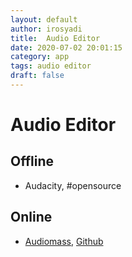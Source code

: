 ```yaml
---
layout: default
author: irosyadi
title:  Audio Editor
date: 2020-07-02 20:01:15
category: app
tags: audio editor
draft: false
---
```


# Audio Editor

## Offline
- Audacity, #opensource

## Online
- [Audiomass](https://audiomass.co/), [Github](https://github.com/pkalogiros/audiomass)
